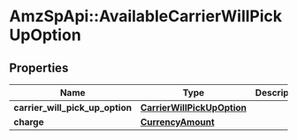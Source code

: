 # AmzSpApi::AvailableCarrierWillPickUpOption

## Properties
Name | Type | Description | Notes
------------ | ------------- | ------------- | -------------
**carrier_will_pick_up_option** | [**CarrierWillPickUpOption**](CarrierWillPickUpOption.md) |  | 
**charge** | [**CurrencyAmount**](CurrencyAmount.md) |  | 

